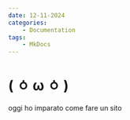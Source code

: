 ```yaml
---
date: 12-11-2024
categories:
    - Documentation
tags:
    - MkDocs
---
```


# ( ㆁ ω ㆁ )

oggi ho imparato come fare un sito 
